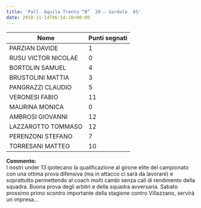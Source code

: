```yaml
---
title: 'Pall. Aquila Trento “B”  20 – Gardolo  65'
date: 2010-11-14T06:54:28+00:00
---
```

| **Nome** | **Punti segnati** |
| -------- | ----------------- |
| PARZIAN DAVIDE | 1 |
| RUSU VICTOR NICOLAE | 0 |
| BORTOLIN SAMUEL | 4 |
| BRUSTOLINI MATTIA | 3 |
| PANGRAZZI CLAUDIO | 5 |
| VERONESI FABIO | 11 |
| MAURINA MONICA | 0 |
| AMBROSI GIOVANNI | 12 |
| LAZZAROTTO TOMMASO | 12 |
| PERENZONI STEFANO | 7 |
| TORRESANI MATTEO | 10 |

**Commento:**  
I nostri under 13 ipotecano la qualificazione al girone elite del campionato con una ottima prova difensiva (ma in attacco ci sarà da lavorare) e soprattutto permettendo al coach molti cambi senza cali di rendimento della squadra. Buona prova degli arbitri e della squadra avversaria. Sabato prossimo primo scontro importante della stagione contro Villazzano, servirà un impresa…
